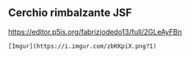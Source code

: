 ## Cerchio rimbalzante JSF  

  
  https://editor.p5js.org/fabriziodedo13/full/2GLeAyFBn  
    
    [Imgur](https://i.imgur.com/zbKKpiX.png?1)

